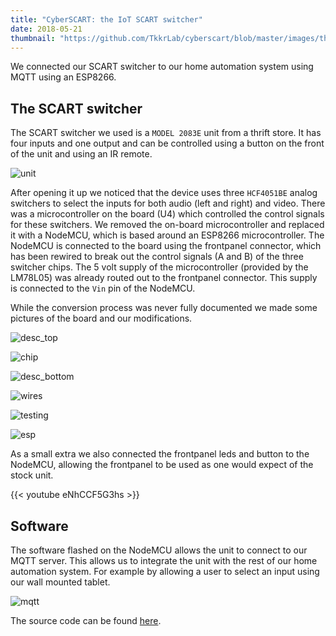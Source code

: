 ```yaml
---
title: "CyberSCART: the IoT SCART switcher"
date: 2018-05-21
thumbnail: "https://github.com/TkkrLab/cyberscart/blob/master/images/thumbnail.jpg"
---
```


We connected our SCART switcher to our home automation system using MQTT using an ESP8266.

## The SCART switcher

The SCART switcher we used is a `MODEL 2083E` unit from a thrift store. It has four inputs and one output and can be controlled using a button on the front of the unit and using an IR remote.

![unit](https://github.com/TkkrLab/cyberscart/blob/master/images/unit.jpg)

After opening it up we noticed that the device uses three `HCF4051BE` analog switchers to select the inputs for both audio (left and right) and video. There was a microcontroller on the board (U4) which controlled the control signals for these switchers. We removed the on-board microcontroller and replaced it with a NodeMCU, which is based around an ESP8266 microcontroller. The NodeMCU is connected to the board using the frontpanel connector, which has been rewired to break out the control signals (A and B) of the three switcher chips. The 5 volt supply of the microcontroller (provided by the LM78L05) was already routed out to the frontpanel connector. This supply is connected to the `Vin` pin of the NodeMCU.

While the conversion process was never fully documented we made some pictures of the board and our modifications.

![desc_top](https://github.com/TkkrLab/cyberscart/blob/master/images/description_top.jpg)

![chip](https://github.com/TkkrLab/cyberscart/blob/master/images/chip.png)

![desc_bottom](https://github.com/TkkrLab/cyberscart/blob/master/images/description_bottom.jpg)

![wires](https://github.com/TkkrLab/cyberscart/blob/master/images/pcb_with_wires.jpg)

![testing](https://github.com/TkkrLab/cyberscart/blob/master/images/testing.jpg)

![esp](https://github.com/TkkrLab/cyberscart/blob/master/images/esp.jpg)

As a small extra we also connected the frontpanel leds and button to the NodeMCU, allowing the frontpanel to be used as one would expect of the stock unit.

{{< youtube eNhCCF5G3hs >}}

## Software
The software flashed on the NodeMCU allows the unit to connect to our MQTT server. This allows us to integrate the unit with the rest of our home automation system. For example by allowing a user to select an input using our wall mounted tablet.

![mqtt](https://github.com/TkkrLab/cyberscart/blob/master/images/mqtt.jpg)

The source code can be found [here](https://github.com/TkkrLab/cyberscart).
